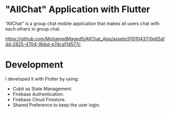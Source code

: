 # "AllChat" Application with Flutter
“AllChat” is a group chat mobile application that makes all users chat with each others in group chat.


https://github.com/MohamedMaged5/AllChat_App/assets/91010437/0e65a1dd-2825-4704-9bbd-e74caf1d577c


# Development
I developed it with Flutter by using:
- Cubit as State Management.
- Firebase Authentication.
- Firebase Cloud Firestore.
- Shared Preference to keep the user login.
